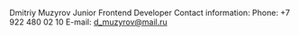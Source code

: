 Dmitriy Muzyrov
Junior Frontend Developer
Contact information:
Phone: +7 922 480 02 10
E-mail: d_muzyrov@mail.ru

